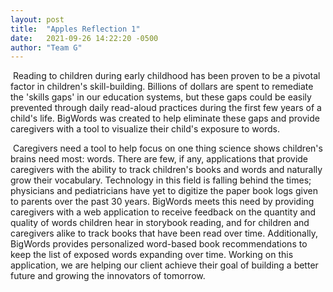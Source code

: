 ```yaml
---
layout: post
title:  "Apples Reflection 1"
date:   2021-09-26 14:22:20 -0500
author: "Team G"
---
```


​	Reading to children during early childhood has been proven to be a pivotal factor in children's skill-building. Billions of dollars are spent to remediate the 'skills gaps' in our education systems, but these gaps could be easily prevented through daily read-aloud practices during the first few years of a child's life. BigWords was created to help eliminate these gaps and provide caregivers with a tool to visualize their child's exposure to words.

​	Caregivers need a tool to help focus on one thing science shows children's brains need most: words. There are few, if any, applications that provide caregivers with the ability to track children's books and words and naturally grow their vocabulary. Technology in this field is falling behind the times; physicians and pediatricians have yet to digitize the paper book logs given to parents over the past 30 years. BigWords meets this need by providing caregivers with a web application to receive feedback on the quantity and quality of words children hear in storybook reading, and for children and caregivers alike to track books that have been read over time. Additionally, BigWords provides personalized word-based book recommendations to keep the list of exposed words expanding over time. Working on this application, we are helping our client achieve their goal of building a better future and growing the innovators of tomorrow.